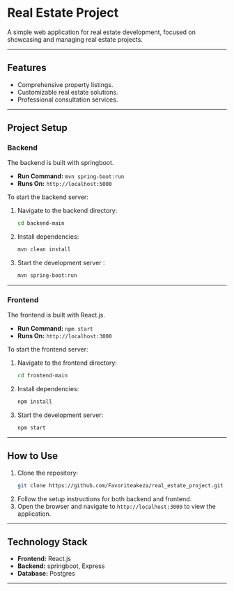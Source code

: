 # **Real Estate Project**

A simple web application for real estate development, focused on showcasing and managing real estate projects.

---

## **Features**
- Comprehensive property listings.
- Customizable real estate solutions.
- Professional consultation services.

---

## **Project Setup**

### **Backend**
The backend is built with springboot.  
- **Run Command:** `mvn spring-boot:run`  
- **Runs On:** `http://localhost:5000`  

To start the backend server:
1. Navigate to the backend directory:
   ```bash
   cd backend-main
   ```
2. Install dependencies:
   ```bash
   mvn clean install
   ```
3. Start the development server :
   ```bash
   mvn spring-boot:run
   ```

---

### **Frontend**
The frontend is built with React.js.  
- **Run Command:** `npm start`  
- **Runs On:** `http://localhost:3000`

To start the frontend server:
1. Navigate to the frontend directory:
   ```bash
   cd frontend-main
   ```
2. Install dependencies:
   ```bash
   npm install
   ```
3. Start the development server:
   ```bash
   npm start
   ```

---

## **How to Use**
1. Clone the repository:
   ```bash
   git clone https://github.com/Favoriteakeza/real_estate_project.git
   ```
2. Follow the setup instructions for both backend and frontend.
3. Open the browser and navigate to `http://localhost:3000` to view the application.

---

## **Technology Stack**
- **Frontend:** React.js
- **Backend:** springboot, Express
- **Database:** Postgres

---

